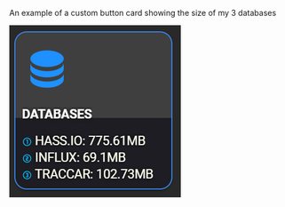 An example of a custom button card showing the size of my 3 databases

![Example](buttoncard_databases.png)
